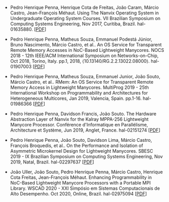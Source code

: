 - Pedro Henrique Penna, Henrique Cota de Freitas, João Caram, Márcio
    Castro, Jean-François Méhaut. Using The Nanvix Operating System in
Undergraduate Operating System Courses. VII Brazilian Symposium on
Computing Systems Engineering, Nov 2017, Curitiba, Brazil. hal-01635880.
[[PDF](https://hal.archives-ouvertes.fr/hal-01635880)]
    
- Pedro Henrique Penna, Matheus Souza, Emmanuel Podestá Júnior, Bruno
  Nascimento, Márcio Castro, et al.. An OS Service for Transparent
Remote Memory Accesses in NoC-Based Lightweight Manycores. NOCS 2018 -
12th IEEE/ACM International Symposium on Networks-on-Chip, Oct 2018,
Torino, Italy. pp.1, 2018, ⟨10.13140/RG.2.2.13022.08000⟩. hal-01907003
[[PDF](https://hal.archives-ouvertes.fr/hal-01907003)]
    
- Pedro Henrique Penna, Matheus Souza, Emmanuel Junior, João Souto,
  Márcio Castro, et al.. RMem: An OS Service for Transparent Remote
Memory Access in Lightweight Manycores. MultiProg 2019 - 25th
International Workshop on Programmability and Architectures for
Heterogeneous Multicores, Jan 2019, Valencia, Spain. pp.1-16.
hal-01986366 [[PDF](https://hal.archives-ouvertes.fr/hal-01986366)]
    
- Pedro Henrique Penna, Davidson Francis, João Souto. The Hardware
  Abstraction Layer of Nanvix for the Kalray MPPA-256 Lightweight
Manycore Processor. Conférence d'Informatique en Parallélisme,
Architecture et Système, Jun 2019, Anglet, France. hal-02151274
[[PDF](https://hal.archives-ouvertes.fr/hal-02151274)]
    
- Pedro Henrique Penna, João Souto, Davidson Lima, Márcio Castro,
  François Broquedis, et al.. On the Performance and Isolation of
Asymmetric Microkernel Design for Lightweight Manycores. SBESC 2019 - IX
Brazilian Symposium on Computing Systems Engineering, Nov 2019, Natal,
Brazil. hal-02297637
[[PDF](https://hal.archives-ouvertes.fr/hal-02297637)]

- João Uller, João Souto, Pedro Henrique Penna, Márcio Castro, Henrique
  Cota Freitas, Jean-François Méhaut. Enhancing Programmability in
NoC-Based Lightweight Manycore Processors with a Portable MPI Library.
WSCAD 2020 - XXI Simpósio em Sistemas Computacionais de Alto Desempenho.
Oct 2020, Online, Brazil. hal-02975094
[[PDF](https://hal.archives-ouvertes.fr/hal-02975094)]
